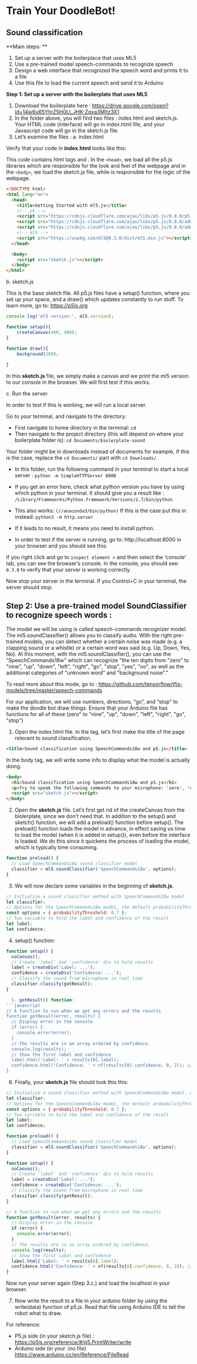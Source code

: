 # Train Your DoodleBot!

## Sound classification

**Main steps: **

1. Set up a server with the boilerplace that uses ML5
2. Use a pre-trained model speech-commands to recognize speech
3. Design a web interface that recognized the speech word and prints it to a file
4. Use this file to load the current speech and send it to Arduino 

**Step 1: Set up a server with the boilerplate that uses ML5**

1. Download the boilerplate here : https://drive.google.com/open?id=14w6u65YhrZ5H0LI_JHK-Zqxa3Mltz3X1
2. In the folder above, you will find two files : index.html and sketch.js. Your HTML code (interface) will go in index.html file, and your Javascript code will go in the sketch.js file. 
3. Let’s examine the files : 
  a. index.html 

  Verify that your code in **index.html** looks like this: 

  This code contains html tags <head> and <body>. In the ```<head>```, we load all the p5.js libraries which are responsible for the look and feel of the webpage and in the ```<body>```, we load the sketch.js file, while is responsible for the logic of the webpage. 

```html
<!DOCTYPE html>
<html lang="en">
  <head>
    <title>Getting Started with ml5.js</title>
    <!-- p5 -->
    <script src="https://cdnjs.cloudflare.com/ajax/libs/p5.js/0.8.0/p5.min.js"></script>
    <script src="https://cdnjs.cloudflare.com/ajax/libs/p5.js/0.8.0/addons/p5.dom.min.js"></script>
    <script src="https://cdnjs.cloudflare.com/ajax/libs/p5.js/0.8.0/addons/p5.sound.min.js"></script>
    <!-- ml5 -->
    <script src="https://unpkg.com/ml5@0.3.0/dist/ml5.min.js"></script>
  </head>

  <body>
    <script src="sketch.js"></script>
  </body>
</html>
```

  b. sketch.js

This is the base sketch file. All p5.js files have a setup() function, where you set up your space, and a draw() which updates constantly to run stuff. To learn more, go to: https://p5js.org

```javascript
console.log('ml5 version:', ml5.version);

function setup(){
    createCanvas(400, 400);
}

function draw(){
    background(200);
    
}
```

In this **sketch.js** file, we simply make a canvas and we print the ml5 version to our console in the browser. We will first test if this works.
	
  c. Run the server. 

In order to test if this is working, we will run a local server. 

Go to your terminal, and navigate to the directory: 

  * First navigate to home directory in the terminal: 
  ```cd```
  * Then navigate to the project directory (this will depend on where your boilerplate folder is):
  ```cd Documents/biolerplate-sound```

Your folder might be in downloads instead of documents for example, if this is the case, replace the ```cd Documents/``` part with ```cd Downloads/```.

  * In this folder, run the following command in your terminal to start a local server : 
  ```python -m SimpleHTTPServer 8000```

  * If you get an error here, check what python version you have by using which python in your terminal. It should give you a result like : ```/Library/Frameworks/Python.framework/Versions/2.7/bin/python```.

  * This also works:
  ```(//anaconda3/bin/python)```
  If this is the case put this in instead:
   ```python3 -m http.server```

  * If it leads to no result, it means you need to install python. 

  * In order to test if the server is running, go to: http://localhost:8000 in your browser and you should see this: 

If you right click and go to ```inspect element >``` and then select the ‘console’ tab, you can see the browser’s console. In the console, you should see: ```0.3.0``` to verify that your server is working correctly. 

Now stop your server in the terminal. If you Control+C in your terminal, the server should stop. 

## Step 2: Use a pre-trained model SoundClassifier to recognize speech words : 

The model we will be using is called speech-commands recognizer model. The ml5.soundClassifier() allows you to classify audio. With the right pre-trained models, you can detect whether a certain noise was made (e.g. a clapping sound or a whistle) or a certain word was said (e.g. Up, Down, Yes, No). At this moment, with the ml5.soundClassifier(), you can use the "SpeechCommands18w" which can recognize "the ten digits from "zero" to "nine", "up", "down", "left", "right", "go", "stop", "yes", "no", as well as the additional categories of "unknown word" and "background noise"."

To read more about this mode, go to : https://github.com/tensorflow/tfjs-models/tree/master/speech-commands

For our application, we will use numbers, directions, “go”, and “stop” to make the doodle bot draw things. Ensure that your Arduino file has functions for all of these (zero" to "nine", "up", "down", "left", "right", "go", "stop")

  1. Open the index.html file. In the <head> tag, let’s first make the title of the page relevant to sound classification. 

  ```html
  <title>Sound classification using SpeechCommands18w and p5.js</title>
```

  In the body tag, we will write some info to display what the model is actually doing.
  
```html
<body>
  <h1>Sound classification using SpeechCommands18w and p5.js</h1>
  <p>Try to speak the following commands to your microphone: 'zero', 'one', 'two', 'three', 'four', 'five', 'six', 'seven', 'eight', 'nine', 'up', 'down', 'left', 'right', 'go', 'stop', 'yes', and 'no', in addition to 'background_noise' and 'unknown'</p>
  <script src="sketch.js"></script>
</body>
```

  2. Open the **sketch.js** file. Let’s first get rid of the createCanvas from the biolerplate, since we don’t need that. In addition to the setup() and sketch() function, we will add a preload() function before setup(). The preload() function loads the model in advance, in effect saving us time to load the model (when it is added in setup()), even before the interface is loaded. We do this since it quickens the process of loading the model, which is typically time consuming.

```javascript
function preload() {
  // Load SpeechCommands18w sound classifier model
  classifier = ml5.soundClassifier('SpeechCommands18w', options);
}
```

  3. We will now declare some variables in the beginning of **sketch.js**.

```javascript
// Initialize a sound classifier method with SpeechCommands18w model.
let classifier;
// Options for the SpeechCommands18w model, the default probabilityThreshold is 0
const options = { probabilityThreshold: 0.7 };
// Two variable to hold the label and confidence of the result
let label;
let confidence;
```

  4. setup() function:

```javascript
function setup() {
  noCanvas();
  // Create 'label' and 'confidence' div to hold results
  label = createDiv('Label: ...');
  confidence = createDiv('Confidence: ...');
  // Classify the sound from microphone in real time
  classifier.classify(gotResult);
}

  5. gotResult() function:
```javascript
// A function to run when we get any errors and the results
function gotResult(error, results) {
  // Display error in the console
  if (error) {
    console.error(error);
  }
  // The results are in an array ordered by confidence.
  console.log(results);
  // Show the first label and confidence
  label.html('Label: ' + results[0].label);
  confidence.html('Confidence: ' + nf(results[0].confidence, 0, 2)); // Round the confidence to 0.01
}
```

  6. Finally, your **sketch.js** file should look this this: 

```javascript
// Initialize a sound classifier method with SpeechCommands18w model. A callback needs to be passed.
let classifier;
// Options for the SpeechCommands18w model, the default probabilityThreshold is 0
const options = { probabilityThreshold: 0.7 };
// Two variable to hold the label and confidence of the result
let label;
let confidence;

function preload() {
  // Load SpeechCommands18w sound classifier model
  classifier = ml5.soundClassifier('SpeechCommands18w', options);
}

function setup() {
  noCanvas();
  // Create 'label' and 'confidence' div to hold results
  label = createDiv('Label: ...');
  confidence = createDiv('Confidence: ...');
  // Classify the sound from microphone in real time
  classifier.classify(gotResult);
}

// A function to run when we get any errors and the results
function gotResult(error, results) {
  // Display error in the console
  if (error) {
    console.error(error);
  }
  // The results are in an array ordered by confidence.
  console.log(results);
  // Show the first label and confidence
  label.html('Label: ' + results[0].label);
  confidence.html('Confidence: ' + nf(results[0].confidence, 0, 2)); // Round the confidence to 0.01
}
```

Now run your server again (Step 3.c.) and load the localhost in your browser. 

  7. Now write the result to a file in your arduino folder by using the write(data) function of p5.js. Read that file using Arduino IDE to tell the robot what to draw. 

  For reference: 
  * P5.js side (in your sketch.js file) : https://p5js.org/reference/#/p5.PrintWriter/write
  * Arduino side (in your .ino file) https://www.arduino.cc/en/Reference/FileRead
